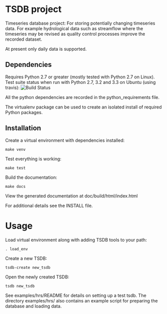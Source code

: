 # TSDB project
Timeseries database project: For storing potentially changing timeseries data.
For example hydrological data such as streamflow where the timeseries may be
revised as quality control processes improve the recorded dataset.

At present only daily data is supported.

## Dependencies
Requires Python 2.7 or greater (mostly tested with Python 2.7 on Linux).
Test suite status when run with Python 2.7, 3.2 and 3.3 on Ubuntu (using travis):
![Build Status](https://travis-ci.org/amacd31/tsdb.svg?branch=master)

All the python dependencies are recorded in the python\_requirements file.

The virtualenv package can be used to create an isolated install of required Python
packages.

## Installation
Create a virtual environment with dependencies installed:

    make venv

Test everything is working:

    make test

Build the documentation:

    make docs

View the generated documentation at doc/build/html/index.html

For additional details see the INSTALL file.

# Usage
Load virtual environment along with adding TSDB tools to your path:

    . load_env

Create a new TSDB:

    tsdb-create new_tsdb

Open the newly created TSDB:

    tsdb new_tsdb

See examples/hrs/README for details on setting up a test tsdb.
The directory examples/hrs/ also contains an example script for preparing the
database and loading data.
